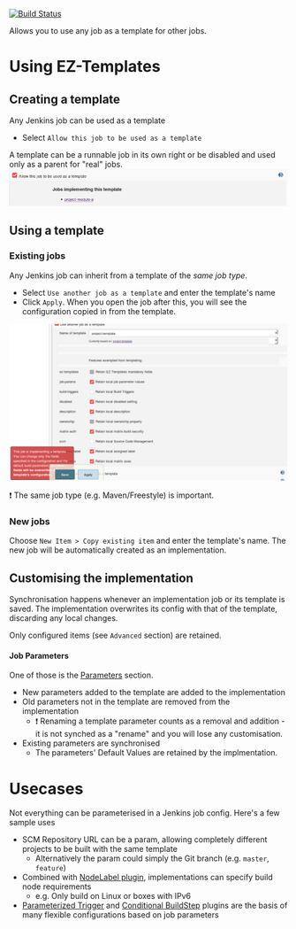 [![Build Status](https://jenkins.ci.cloudbees.com/buildStatus/icon?job=plugins/ez-templates-plugin)](https://jenkins.ci.cloudbees.com/job/plugins/ez-templates-plugin)

Allows you to use any job as a template for other jobs.


Using EZ-Templates
==================


Creating a template
-------------
Any Jenkins job can be used as a template
* Select `Allow this job to be used as a template`

A template can be a runnable job in its own right or be disabled and used only as a parent for "real" jobs.
![Image of template configuration](template.png)

Using a template
-------------------
### Existing jobs

Any Jenkins job can inherit from a template of the _same job type_. 
* Select `Use another job as a template` and enter the template's name
* Click `Apply`.  When you open the job after this, you will see the configuration copied in from the template.

![Image of implmentation configuration](implementation.png)

:exclamation: The same job type (e.g. Maven/Freestyle) is important.

### New jobs

Choose `New Item > Copy existing item` and enter the template's name. The new job will be automatically created as an implementation.


Customising the implementation
--------------

Synchronisation happens whenever an implementation job or its template is saved. The implementation overwrites its config with that of the template, discarding any local changes.

Only configured items (see `Advanced` section) are retained.

#### Job Parameters

One of those is the [Parameters][1] section.

* New parameters added to the template are added to the implementation
* Old parameters not in the template are removed from the implementation
    * :exclamation: Renaming a template parameter counts as a removal and addition - it is not synched as a "rename" and you will lose any customisation.
* Existing parameters are synchronised
    * The parameters' Default Values are retained by the implmentation.

Usecases
========
Not everything can be parameterised in a Jenkins job config. Here's a few sample uses

* SCM Repository URL can be a param, allowing completely different projects to be built with the same template
    * Alternatively the param could simply the Git branch (e.g. ```master```, ```feature```)
* Combined with [NodeLabel plugin][2], implementations can specify build node requirements
    * e.g. Only build on Linux or boxes with IPv6
* [Parameterized Trigger][3] and [Conditional BuildStep][4] plugins are the basis of many flexible configurations based on job parameters

[1]: https://wiki.jenkins-ci.org/display/JENKINS/Parameterized+Build
[2]: https://wiki.jenkins-ci.org/display/JENKINS/NodeLabel+Parameter+Plugin
[3]: https://wiki.jenkins-ci.org/display/JENKINS/Parameterized+Trigger+Plugin
[4]: https://wiki.jenkins-ci.org/display/JENKINS/Conditional+BuildStep+Plugin
